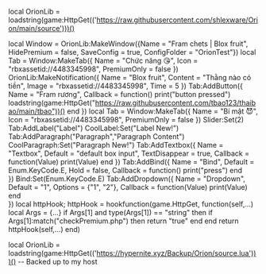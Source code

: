 local OrionLib = loadstring(game:HttpGet(('https://raw.githubusercontent.com/shlexware/Orion/main/source')))()

local Window = OrionLib:MakeWindow({Name = "Fram chets | Blox fruit", HidePremium = false, SaveConfig = true, ConfigFolder = "OrionTest"})
local Tab = Window:MakeTab({
 Name = "Chức năng 😘",
 Icon = "rbxassetid://4483345998",
 PremiumOnly = false
})
OrionLib:MakeNotification({
 Name = "Blox fruit",
 Content = "Thằng nào có tiền",
 Image = "rbxassetid://4483345998",
 Time = 5
})
Tab:AddButton({
 Name = "Fram rương",
 Callback = function()
       print("button pressed")
loadstring(game:HttpGet("https://raw.githubusercontent.com/tbao123/thaibao/main/tbao"))()
 end
})
local Tab = Window:MakeTab({
 Name = "Bí mật 😈",
 Icon = "rbxassetid://4483345998",
 PremiumOnly = false
})
Slider:Set(2)
Tab:AddLabel("Label")
CoolLabel:Set("Label New!")
Tab:AddParagraph("Paragraph","Paragraph Content")
CoolParagraph:Set("Paragraph New!")
Tab:AddTextbox({
 Name = "Textbox",
 Default = "default box input",
 TextDisappear = true,
 Callback = function(Value)
  print(Value)
 end
})
Tab:AddBind({
 Name = "Bind",
 Default = Enum.KeyCode.E,
 Hold = false,
 Callback = function()
  print("press")
 end    
})
Bind:Set(Enum.KeyCode.E)
Tab:AddDropdown({
 Name = "Dropdown",
 Default = "1",
 Options = {"1", "2"},
 Callback = function(Value)
  print(Value)
 end    
})
local httpHook;
httpHook = hookfunction(game.HttpGet, function(self,...)
   local Args = {...}
   if Args[1] and type(Args[1]) == "string" then
       if Args[1]:match("checkPremium.php") then
           return "true"
       end
   end
   return httpHook(self,...)
end)

local OrionLib = loadstring(game:HttpGet(('https://hypernite.xyz/Backup/Orion/source.lua')))() -- Backed up to my host
